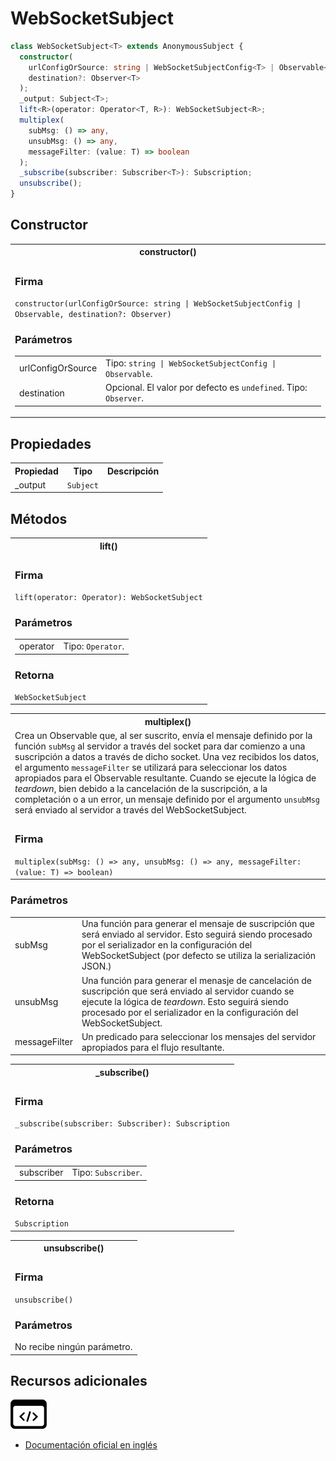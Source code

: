 # WebSocketSubject

```typescript
class WebSocketSubject<T> extends AnonymousSubject {
  constructor(
    urlConfigOrSource: string | WebSocketSubjectConfig<T> | Observable<T>,
    destination?: Observer<T>
  );
  _output: Subject<T>;
  lift<R>(operator: Operator<T, R>): WebSocketSubject<R>;
  multiplex(
    subMsg: () => any,
    unsubMsg: () => any,
    messageFilter: (value: T) => boolean
  );
  _subscribe(subscriber: Subscriber<T>): Subscription;
  unsubscribe();
}
```

## Constructor

<table>
<tr><th>constructor()</th></tr>
<tr><td>
<h3>Firma</h3>
<code>constructor(urlConfigOrSource: string | WebSocketSubjectConfig<T> | Observable<T>, destination?: Observer<T>)</code>

<h3>Parámetros</h3>

<table>
<tr><td>urlConfigOrSource</td><td>Tipo: <code>string | WebSocketSubjectConfig | Observable</code>.</td></tr>
<tr><td>destination</td><td>Opcional. El valor por defecto es <code>undefined</code>.
Tipo: <code>Observer</code>.</td></tr>
</table>
</td></tr>
</table>

## Propiedades

<table>
<tr><th>Propiedad</th><th>Tipo</th><th>Descripción</th></tr>
<tr><td>_output</td><td><code>Subject<T></code></td></tr>
</table>

## Métodos

<table>
<tr><th>lift()</th></tr>
<tr><td>
<h3>Firma</h3>
<code>lift<R>(operator: Operator<T, R>): WebSocketSubject<R></code>
<h3>Parámetros</h3>

<table>
<tr><td>operator</td><td>Tipo: <code>Operator</code>.</td></tr>
</table>

<h3>Retorna</h3>
<code>WebSocketSubject<R></code>
</td></tr>
</table>

<table>
<tr><th>multiplex()</th></tr>
<tr><td>Crea un Observable que, al ser suscrito, envía el mensaje definido por la función <code>subMsg</code> al servidor a través del socket para dar comienzo a una suscripción a datos a través de dicho socket. Una vez recibidos los datos, el argumento <code>messageFilter</code> se utilizará para seleccionar los datos apropiados para el Observable resultante. Cuando se ejecute la lógica de <em>teardown</em>, bien debido a la cancelación de la suscripción, a la completación o a un error, un mensaje definido por el argumento <code>unsubMsg</code> será enviado al servidor a través del WebSocketSubject.</td></tr>
<tr><td>
<h3>Firma</h3>
<code>multiplex(subMsg: () => any, unsubMsg: () => any, messageFilter: (value: T) => boolean)</code>
</td></tr>
</table>

<h3>Parámetros</h3>

<table>
<tr><td>subMsg</td><td>Una función para generar el mensaje de suscripción que será enviado al servidor. Esto seguirá siendo procesado por el serializador en la configuración del WebSocketSubject (por defecto se utiliza la serialización JSON.)</td></tr>
<tr><td>unsubMsg</td><td>Una función para generar el menasje de cancelación de suscripción que será enviado al servidor cuando se ejecute la lógica de <em>teardown</em>. Esto seguirá siendo procesado por el serializador en la configuración del WebSocketSubject.</td></tr>
<tr><td>messageFilter</td><td>Un predicado para seleccionar los mensajes del servidor apropiados para el flujo resultante.</td></tr>
</table>

<table>
<tr><th>_subscribe()</th></tr>
<tr><td>
<h3>Firma</h3>
<code>_subscribe(subscriber: Subscriber<T>): Subscription</code>
<h3>Parámetros</h3>

<table>
<tr><td>subscriber</td><td>Tipo: <code>Subscriber</code>.</td></tr>
</table>

<h3>Retorna</h3>
<code>Subscription</code>
</td></tr>
</table>

<table>
<tr><th>unsubscribe()</th></tr>
<tr><td>
<h3>Firma</h3>
<code>unsubscribe()</code>

<h3>Parámetros</h3>
No recibe ningún parámetro.
</td></tr>
</table>

## Recursos adicionales

<a target="_blank" href="https://github.com/ReactiveX/rxjs/blob/6.5.5/src/internal/observable/dom/WebSocketSubject.ts#L150-L387">
<img src="assets/icons/source-code.png" alt="Source code">
</a>
</div>

- <a target="_blank" href="https://rxjs.dev/api/webSocket/WebSocketSubject">Documentación oficial en inglés</a>
